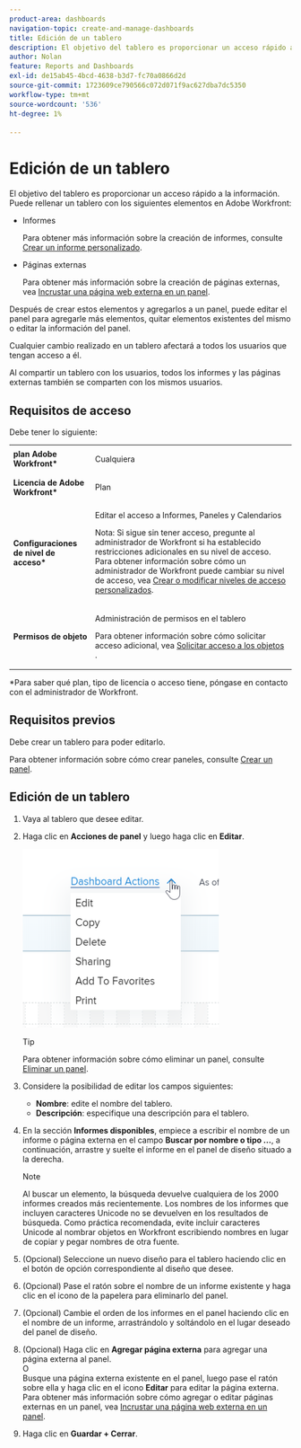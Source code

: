 ```yaml
---
product-area: dashboards
navigation-topic: create-and-manage-dashboards
title: Edición de un tablero
description: El objetivo del tablero es proporcionar un acceso rápido a la información. Puede rellenar un tablero con informes, calendarios y páginas externas.
author: Nolan
feature: Reports and Dashboards
exl-id: de15ab45-4bcd-4638-b3d7-fc70a0866d2d
source-git-commit: 1723609ce790566c072d071f9ac627dba7dc5350
workflow-type: tm+mt
source-wordcount: '536'
ht-degree: 1%

---
```


# Edición de un tablero

El objetivo del tablero es proporcionar un acceso rápido a la información. Puede rellenar un tablero con los siguientes elementos en Adobe Workfront:

* Informes

  Para obtener más información sobre la creación de informes, consulte [Crear un informe personalizado](../../../reports-and-dashboards/reports/creating-and-managing-reports/create-custom-report.md).

* Páginas externas

  Para obtener más información sobre la creación de páginas externas, vea [Incrustar una página web externa en un panel](../../../reports-and-dashboards/dashboards/creating-and-managing-dashboards/embed-external-web-page-dashboard.md).

Después de crear estos elementos y agregarlos a un panel, puede editar el panel para agregarle más elementos, quitar elementos existentes del mismo o editar la información del panel.

Cualquier cambio realizado en un tablero afectará a todos los usuarios que tengan acceso a él.

Al compartir un tablero con los usuarios, todos los informes y las páginas externas también se comparten con los mismos usuarios.

## Requisitos de acceso

Debe tener lo siguiente:

<table style="table-layout:auto"> 
 <col> 
 <col> 
 <tbody> 
  <tr> 
   <td role="rowheader"><strong>plan Adobe Workfront*</strong></td> 
   <td> <p>Cualquiera</p> </td> 
  </tr> 
  <tr> 
   <td role="rowheader"><strong>Licencia de Adobe Workfront*</strong></td> 
   <td> <p>Plan </p> </td> 
  </tr> 
  <tr> 
   <td role="rowheader"><strong>Configuraciones de nivel de acceso*</strong></td> 
   <td> <p>Editar el acceso a Informes, Paneles y Calendarios</p> <p>Nota: Si sigue sin tener acceso, pregunte al administrador de Workfront si ha establecido restricciones adicionales en su nivel de acceso. Para obtener información sobre cómo un administrador de Workfront puede cambiar su nivel de acceso, vea <a href="../../../administration-and-setup/add-users/configure-and-grant-access/create-modify-access-levels.md" class="MCXref xref">Crear o modificar niveles de acceso personalizados</a>.</p> </td> 
  </tr> 
  <tr> 
   <td role="rowheader"><strong>Permisos de objeto</strong></td> 
   <td> <p>Administración de permisos en el tablero</p> <p>Para obtener información sobre cómo solicitar acceso adicional, vea <a href="../../../workfront-basics/grant-and-request-access-to-objects/request-access.md" class="MCXref xref">Solicitar acceso a los objetos </a>.</p> </td> 
  </tr> 
 </tbody> 
</table>

&#42;Para saber qué plan, tipo de licencia o acceso tiene, póngase en contacto con el administrador de Workfront.

## Requisitos previos

Debe crear un tablero para poder editarlo.

Para obtener información sobre cómo crear paneles, consulte [Crear un panel](../../../reports-and-dashboards/dashboards/creating-and-managing-dashboards/create-dashboard.md).

## Edición de un tablero

1. Vaya al tablero que desee editar.
1. Haga clic en **Acciones de panel** y luego haga clic en **Editar**.

   ![](assets/qs-dashboard-actions-menu-350x318.png)

   >[!TIP]
   >
   >Para obtener información sobre cómo eliminar un panel, consulte [Eliminar un panel](../../../reports-and-dashboards/dashboards/creating-and-managing-dashboards/delete-dashboard.md).

1. Considere la posibilidad de editar los campos siguientes:

   * **Nombre**: edite el nombre del tablero.
   * **Descripción**: especifique una descripción para el tablero.

1. En la sección **Informes disponibles**, empiece a escribir el nombre de un informe o página externa en el campo **Buscar por nombre o tipo ...**, a continuación, arrastre y suelte el informe en el panel de diseño situado a la derecha.

   >[!NOTE]
   >
   >Al buscar un elemento, la búsqueda devuelve cualquiera de los 2000 informes creados más recientemente. Los nombres de los informes que incluyen caracteres Unicode no se devuelven en los resultados de búsqueda. Como práctica recomendada, evite incluir caracteres Unicode al nombrar objetos en Workfront escribiendo nombres en lugar de copiar y pegar nombres de otra fuente.

1. (Opcional) Seleccione un nuevo diseño para el tablero haciendo clic en el botón de opción correspondiente al diseño que desee.
1. (Opcional) Pase el ratón sobre el nombre de un informe existente y haga clic en el icono de la papelera para eliminarlo del panel.
1. (Opcional) Cambie el orden de los informes en el panel haciendo clic en el nombre de un informe, arrastrándolo y soltándolo en el lugar deseado del panel de diseño.
1. (Opcional) Haga clic en **Agregar página externa** para agregar una página externa al panel.\
   O\
   Busque una página externa existente en el panel, luego pase el ratón sobre ella y haga clic en el icono **Editar** para editar la página externa.\
   Para obtener más información sobre cómo agregar o editar páginas externas en un panel, vea [Incrustar una página web externa en un panel](../../../reports-and-dashboards/dashboards/creating-and-managing-dashboards/embed-external-web-page-dashboard.md).

1. Haga clic en **Guardar + Cerrar**.
